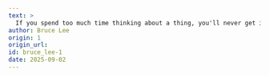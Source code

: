 ```yaml
---
text: >
  If you spend too much time thinking about a thing, you'll never get it done.
author: Bruce Lee
origin: 1
origin_url:
id: bruce_lee-1
date: 2025-09-02 
---
```

